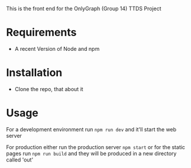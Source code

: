This is the front end for the OnlyGraph (Group 14) TTDS Project

# Requirements

- A recent Version of Node and npm

# Installation

- Clone the repo, that about it

# Usage

For a development environment run `npm run dev` and it'll start the web server

For production either run the production server `npm start` or for the static pages run `npm run build` and they will be produced in a new directory called 'out'